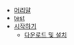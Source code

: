 * [머리말](README.md)
* [test](test/test.go)
* [시작하기](test/start.go)
    * [다운로드 및 설치](g3doc/start/down.go)
